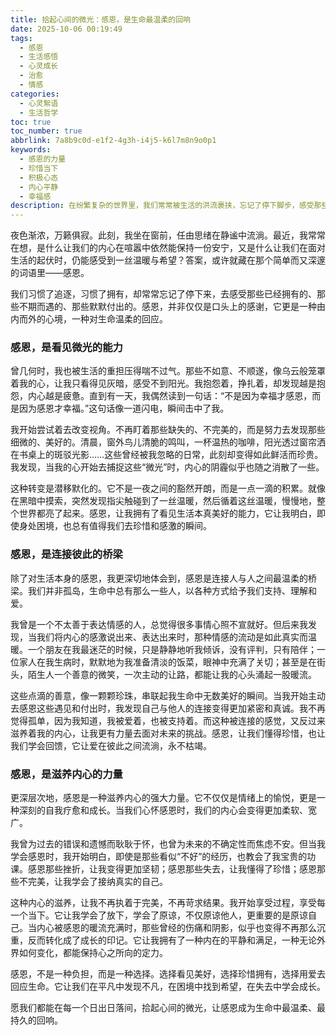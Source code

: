 ```yaml
---
title: 拾起心间的微光：感恩，是生命最温柔的回响
date: 2025-10-06 00:19:49
tags:
  - 感恩
  - 生活感悟
  - 心灵成长
  - 治愈
  - 情感
categories:
  - 心灵絮语
  - 生活哲学
toc: true
toc_number: true
abbrlink: 7a8b9c0d-e1f2-4g3h-i4j5-k6l7m8n9o0p1
keywords:
  - 感恩的力量
  - 珍惜当下
  - 积极心态
  - 内心平静
  - 幸福感
description: 在纷繁复杂的世界里，我们常常被生活的洪流裹挟，忘记了停下脚步，感受那些细微却深刻的馈赠。这篇文章，想与你一同探索感恩的真谛，它如何像一束温柔的光，照亮我们内心的角落，连接彼此的心灵，并最终成为滋养生命、抵御风雨的强大力量。愿我们都能在感恩中，找到属于自己的那份宁静与丰盛。
---
```


夜色渐浓，万籁俱寂。此刻，我坐在窗前，任由思绪在静谧中流淌。最近，我常常在想，是什么让我们的内心在喧嚣中依然能保持一份安宁，又是什么让我们在面对生活的起伏时，仍能感受到一丝温暖与希望？答案，或许就藏在那个简单而又深邃的词语里——感恩。

我们习惯了追逐，习惯了拥有，却常常忘记了停下来，去感受那些已经拥有的、那些不期而遇的、那些默默付出的。感恩，并非仅仅是口头上的感谢，它更是一种由内而外的心境，一种对生命温柔的回应。

### 感恩，是看见微光的能力

曾几何时，我也被生活的重担压得喘不过气。那些不如意、不顺遂，像乌云般笼罩着我的心，让我只看得见灰暗，感受不到阳光。我抱怨着，挣扎着，却发现越是抱怨，内心越是疲惫。直到有一天，我偶然读到一句话：“不是因为幸福才感恩，而是因为感恩才幸福。”这句话像一道闪电，瞬间击中了我。

我开始尝试着去改变视角。不再盯着那些缺失的、不完美的，而是努力去发现那些细微的、美好的。清晨，窗外鸟儿清脆的鸣叫，一杯温热的咖啡，阳光透过窗帘洒在书桌上的斑驳光影……这些曾经被我忽略的日常，此刻却变得如此鲜活而珍贵。我发现，当我的心开始去捕捉这些“微光”时，内心的阴霾似乎也随之消散了一些。

这种转变是潜移默化的。它不是一夜之间的豁然开朗，而是一点一滴的积累。就像在黑暗中摸索，突然发现指尖触碰到了一丝温暖，然后循着这丝温暖，慢慢地，整个世界都亮了起来。感恩，让我拥有了看见生活本真美好的能力，它让我明白，即使身处困境，也总有值得我们去珍惜和感激的瞬间。

### 感恩，是连接彼此的桥梁

除了对生活本身的感恩，我更深切地体会到，感恩是连接人与人之间最温柔的桥梁。我们并非孤岛，生命中总有那么一些人，以各种方式给予我们支持、理解和爱。

我曾是一个不太善于表达情感的人，总觉得很多事情心照不宣就好。但后来我发现，当我们将内心的感激说出来、表达出来时，那种情感的流动是如此真实而温暖。一个朋友在我最迷茫的时候，只是静静地听我倾诉，没有评判，只有陪伴；一位家人在我生病时，默默地为我准备清淡的饭菜，眼神中充满了关切；甚至是在街头，陌生人一个善意的微笑，一次主动的让路，都能让我的心头涌起一股暖流。

这些点滴的善意，像一颗颗珍珠，串联起我生命中无数美好的瞬间。当我开始主动去感恩这些遇见和付出时，我发现自己与他人的连接变得更加紧密和真诚。我不再觉得孤单，因为我知道，我被爱着，也被支持着。而这种被连接的感觉，又反过来滋养着我的内心，让我更有力量去面对未来的挑战。感恩，让我们懂得珍惜，也让我们学会回馈，它让爱在彼此之间流淌，永不枯竭。

### 感恩，是滋养内心的力量

更深层次地，感恩是一种滋养内心的强大力量。它不仅仅是情绪上的愉悦，更是一种深刻的自我疗愈和成长。当我们心怀感恩时，我们的内心会变得更加柔软、宽广。

我曾为过去的错误和遗憾而耿耿于怀，也曾为未来的不确定性而焦虑不安。但当我学会感恩时，我开始明白，即使是那些看似“不好”的经历，也教会了我宝贵的功课。感恩那些挫折，让我变得更加坚韧；感恩那些失去，让我懂得了珍惜；感恩那些不完美，让我学会了接纳真实的自己。

这种内心的滋养，让我不再执着于完美，不再苛求结果。我开始享受过程，享受每一个当下。它让我学会了放下，学会了原谅，不仅原谅他人，更重要的是原谅自己。当内心被感恩的暖流充满时，那些曾经的伤痛和阴影，似乎也变得不再那么沉重，反而转化成了成长的印记。它让我拥有了一种内在的平静和满足，一种无论外界如何变化，都能保持心之所向的定力。

感恩，不是一种负担，而是一种选择。选择看见美好，选择珍惜拥有，选择用爱去回应生命。它让我们在平凡中发现不凡，在困境中找到希望，在失去中学会成长。

愿我们都能在每一个日出日落间，拾起心间的微光，让感恩成为生命中最温柔、最持久的回响。